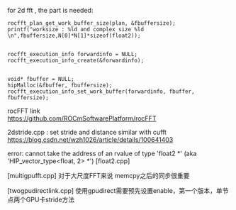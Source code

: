 for 2d fft , the part is needed:


    rocfft_plan_get_work_buffer_size(plan, &fbuffersize);
 	printf("worksize : %ld and complex size %ld \n",fbuffersize,N[0]*N[1]*sizeof(float2));


 	rocfft_execution_info forwardinfo = NULL;
 	rocfft_execution_info_create(&forwardinfo);


    void* fbuffer = NULL;
    hipMalloc(&fbuffer, fbuffersize);
    rocfft_execution_info_set_work_buffer(forwardinfo, fbuffer, fbuffersize);


rocFFT link  
https://github.com/ROCmSoftwarePlatform/rocFFT  

2dstride.cpp : set stride and distance similar with cufft  
https://blog.csdn.net/wzh1026/article/details/100641403


error: cannot take the address of an rvalue of type 'float2 *' (aka 'HIP_vector_type<float, 2> *')
[float2.cpp]

[multigpufft.cpp]
对于大尺度FFT来说 memcpy之后的同步很重要

[twogpudirectlink.cpp]
使用gpudirect需要预先设置enable，第一个版本，单节点两个GPU卡stride方法
